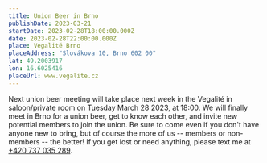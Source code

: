 ```yaml
---
title: Union Beer in Brno
publishDate: 2023-03-21
startDate: 2023-02-28T18:00:00.000Z
date: 2023-02-28T22:00:00.000Z
place: Vegalité Brno
placeAddress: "Slovákova 10, Brno 602 00"
lat: 49.2003917
lon: 16.6025416
placeUrl: www.vegalite.cz
---
```


Next union beer meeting will take place next week in the Vegalité in saloon/private room on Tuesday March 28 2023, at 18:00. We will finally meet in Brno for a union beer, get to know each other, and invite new potential members to join the union. Be sure to come even if you don't have anyone new to bring, but of course the more of us -- members or non-members -- the better! If you get lost or need anything, please text me at [+420 737 035 289](tel:+420737035289).
